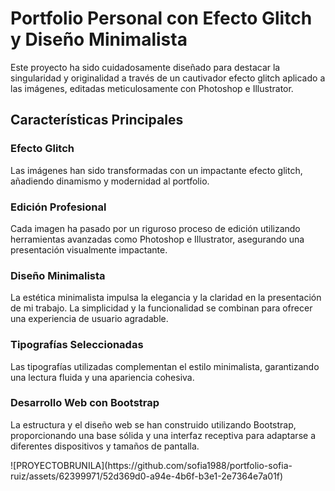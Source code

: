 <h1>Portfolio Personal con Efecto Glitch y Diseño Minimalista</h1>


Este proyecto ha sido cuidadosamente diseñado para destacar la singularidad y originalidad a través de un cautivador efecto glitch aplicado a las imágenes, editadas meticulosamente con Photoshop e Illustrator.

<h2>Características Principales</h2>
<h3>Efecto Glitch</h3>
Las imágenes han sido transformadas con un impactante efecto glitch, añadiendo dinamismo y modernidad al portfolio.

<h3>Edición Profesional</h3>
Cada imagen ha pasado por un riguroso proceso de edición utilizando herramientas avanzadas como Photoshop e Illustrator, asegurando una presentación visualmente impactante.

<h3>Diseño Minimalista</h3>
La estética minimalista impulsa la elegancia y la claridad en la presentación de mi trabajo. La simplicidad y la funcionalidad se combinan para ofrecer una experiencia de usuario agradable.

<h3>Tipografías Seleccionadas</h3>
Las tipografías utilizadas complementan el estilo minimalista, garantizando una lectura fluida y una apariencia cohesiva.

<h3>Desarrollo Web con Bootstrap</h3>
<p>La estructura y el diseño web se han construido utilizando Bootstrap, proporcionando una base sólida y una interfaz receptiva para adaptarse a diferentes dispositivos y tamaños de pantalla.</p>







<div>![PROYECTOBRUNILA](https://github.com/sofia1988/portfolio-sofia-ruiz/assets/62399971/52d369d0-a94e-4b6f-b3e1-2e7364e7a01f)</div>
